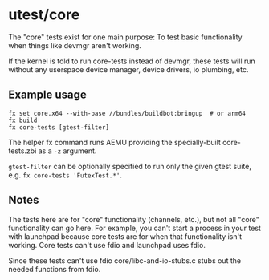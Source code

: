 # utest/core

The "core" tests exist for one main purpose:
To test basic functionality when things like devmgr aren't working.

If the kernel is told to run core-tests instead of devmgr, these tests
will run without any userspace device manager, device drivers, io plumbing,
etc.

## Example usage

```
fx set core.x64 --with-base //bundles/buildbot:bringup  # or arm64
fx build
fx core-tests [gtest-filter]
```

The helper fx command runs AEMU providing the specially-built core-tests.zbi as
a `-z` argument.

`gtest-filter` can be optionally specified to run only the given gtest suite,
e.g. `fx core-tests 'FutexTest.*'`.

## Notes

The tests here are for "core" functionality (channels, etc.), but
not all "core" functionality can go here.  For example, you can't
start a process in your test with launchpad because core tests are for
when that functionality isn't working.  Core tests can't use fdio and
launchpad uses fdio.

Since these tests can't use fdio core/libc-and-io-stubs.c stubs out the needed
functions from fdio.

